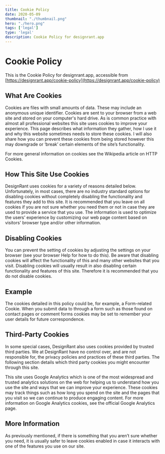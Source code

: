 ```yaml
---
title: Cookie Policy
date: 2020-05-09
thumbnail: "./thumbnail.png"
hero: "./hero.png"
tags: ['legal']
type: 'legal'
description: Cookie Policy for designrant.app
---
```


# Cookie Policy

This is the Cookie Policy for designrant.app, accessible from [https://designrant.app/cookie-policy](https://designrant.app/cookie-policy)

## What Are Cookies

Cookies are files with small amounts of data. These may include an anonymous unique identifier. Cookies are sent to your browser from a web site and stored on your computer's hard drive. As is common practice with almost all professional websites this site uses cookies to improve your experience. This page describes what information they gather, how I use it and why this website sometimes needs to store these cookies. I will also share how you can prevent these cookies from being stored however this may downgrade or ‘break’ certain elements of the site’s functionality.

For more general information on cookies see the Wikipedia article on HTTP Cookies.

## How This Site Use Cookies

DesignRant uses cookies for a variety of reasons detailed below. Unfortunately, in most cases, there are no industry standard options for disabling cookies without completely disabling the functionality and features they add to this site. It is recommended that you leave on all cookies if you are not sure whether you need them or not in case they are used to provide a service that you use. The information is used to optimize the users' experience by customizing our web page content based on visitors' browser type and/or other information.

## Disabling Cookies

You can prevent the setting of cookies by adjusting the settings on your browser (see your browser Help for how to do this). Be aware that disabling cookies will affect the functionality of this and many other websites that you visit. Disabling cookies will usually result in also disabling certain functionality and features of this site. Therefore it is recommended that you do not disable cookies.

## Example

The cookies detailed in this policy could be, for example, a Form-related Cookie. When you submit data to through a form such as those found on contact pages or comment forms cookies may be set to remember your user details for future correspondence.

## Third-Party Cookies

In some special cases, DesignRant also uses cookies provided by trusted third parties. We at DesignRant have no control over, and are not responsible for, the privacy policies and practices of these third parties. The following section details which third party cookies you might encounter through this site.

This site uses Google Analytics which is one of the most widespread and trusted analytics solutions on the web for helping us to understand how you use the site and ways that we can improve your experience. These cookies may track things such as how long you spend on the site and the pages that you visit so we can continue to produce engaging content. For more information on Google Analytics cookies, see the official Google Analytics page.

## More Information

As previously mentioned, if there is something that you aren’t sure whether you need, it is usually safer to leave cookies enabled in case it interacts with one of the features you use on our site.
